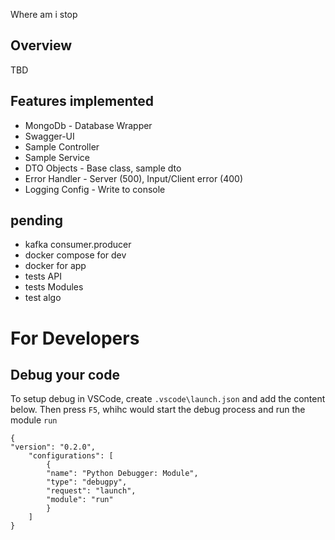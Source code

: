 Where am i stop

## Overview

TBD

## Features implemented

- MongoDb - Database Wrapper
- Swagger-UI
- Sample Controller
- Sample Service
- DTO Objects - Base class, sample dto
- Error Handler - Server (500), Input/Client error (400)
- Logging Config - Write to console

## pending

- kafka consumer.producer
- docker compose for dev
- docker for app
- tests API
- tests Modules
- test algo

# For Developers

## Debug your code

To setup debug in VSCode, create `.vscode\launch.json` and add the content below.
Then press `F5`, whihc would start the debug process and run the module `run`

    {
    "version": "0.2.0",
        "configurations": [
            {
            "name": "Python Debugger: Module",
            "type": "debugpy",
            "request": "launch",
            "module": "run"
            }
        ]
    }
